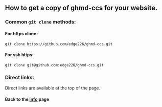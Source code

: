 ## How to get a copy of ghmd-ccs for your website.

### Common `git clone` methods:

#### For https clone:
```
git clone https://github.com/edge226/ghmd-ccs.git
```

#### For ssh https:
```
git clone git@github.com:edge226/ghmd-ccs.git
```

### Direct links:

Direct links are available at the top of the page.

#### Back to the [info](http://edge226.github.io/ghmd-ccs/info/) page
